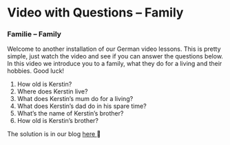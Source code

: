 # Video with Questions – Family

[](http://www.jabbalab.com/blog/wp-content/uploads/2013/05/Family-Video.jpg)

### Familie – Family

Welcome to another installation of our German video lessons. This is pretty simple, just watch the video and see if you can answer the questions below. In this video we introduce you to a family, what they do for a living and their hobbies. Good luck!



1. How old is Kerstin?
2. Where does Kerstin live?
3. What does Kerstin’s mum do for a living?
4. What does Kerstin’s dad do in his spare time?
5. What’s the name of Kerstin’s brother?
6. How old is Kerstin’s brother?

The solution is in our blog [here ](../11363/solutions-to-our-family-video.html)🙂

                    
